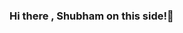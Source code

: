 ### Hi there , Shubham on this side!👋

<!--
**PR0DIGY08/PR0DIGY08** is a ✨ _special_ ✨ repository because its `README.md` (this file) appears on your GitHub profile.

Here are some ideas to get you started:

- 🔭 I’m currently working on ....
- 🌱 I’m currently learning ....
- 👯 I’m looking to collaborate on ....
- 🤔 I’m looking for help with ....
- 💬 Ask me about ....
- 📫 How to reach me: ....
- 😄 Pronouns: ....
- ⚡ Fun fact: ....
-->
